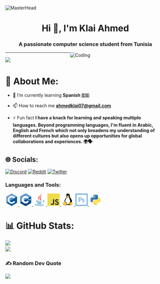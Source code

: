 ![MasterHead](https://1.bp.blogspot.com/-7A4WynwLsMw/XbBpCXG8fHI/AAAAAAAAMt4/uOa1bpLskYgrwGbllhSu2SDj_Mig8SXJQCLcBGAsYHQ/s1600/2000_600px.gif)


<h1 align="center">Hi 👋, I'm Klai Ahmed</h1>
<h3 align="center">A passionate computer science student from Tunisia</h3>

<img align="right" alt="Coding" width="300" src="https://cdn.dribbble.com/users/1292677/screenshots/6139167/avento.gif">

---
[![](https://visitcount.itsvg.in/api?id=Klai-Ahmed&icon=0&color=12)](https://visitcount.itsvg.in)
# 💫 About Me:

- 🌱 I’m currently learning **Spanish 🇪🇸**

- 📫 How to reach me **ahmedklai07@gmail.com**

- ⚡ Fun fact **I have a knack for learning and speaking multiple languages. Beyond programming languages, I'm fluent in Arabic, English and French which not only broadens my understanding of different cultures but also opens up opportunities for global collaborations and experiences. 🌍🗣️**

## 🌐 Socials:
[![Discord](https://img.shields.io/badge/Discord-%237289DA.svg?logo=discord&logoColor=white)](https://discord.gg/KLAI#2279)  [![Reddit](https://img.shields.io/badge/Reddit-%23FF4500.svg?logo=Reddit&logoColor=white)](https://reddit.com/user/u/Klai-Ahmed) [![Twitter](https://img.shields.io/badge/Twitter-%231DA1F2.svg?logo=Twitter&logoColor=white)](https://twitter.com/@KlaiYt)

<h3 align="left">Languages and Tools:</h3>
<p align="left"> <a href="https://www.cprogramming.com/" target="_blank" rel="noreferrer"> <img src="https://raw.githubusercontent.com/devicons/devicon/master/icons/c/c-original.svg" alt="c" width="40" height="40"/> </a> <a href="https://www.w3schools.com/cpp/" target="_blank" rel="noreferrer"> <img src="https://raw.githubusercontent.com/devicons/devicon/master/icons/cplusplus/cplusplus-original.svg" alt="cplusplus" width="40" height="40"/> </a> <a href="https://www.java.com" target="_blank" rel="noreferrer"> <img src="https://raw.githubusercontent.com/devicons/devicon/master/icons/java/java-original.svg" alt="java" width="40" height="40"/> </a> <a href="https://developer.mozilla.org/en-US/docs/Web/JavaScript" target="_blank" rel="noreferrer"> <img src="https://raw.githubusercontent.com/devicons/devicon/master/icons/javascript/javascript-original.svg" alt="javascript" width="40" height="40"/> </a> <a href="https://www.linux.org/" target="_blank" rel="noreferrer"> <img src="https://raw.githubusercontent.com/devicons/devicon/master/icons/linux/linux-original.svg" alt="linux" width="40" height="40"/> </a> <a href="https://www.photoshop.com/en" target="_blank" rel="noreferrer"> <img src="https://raw.githubusercontent.com/devicons/devicon/master/icons/photoshop/photoshop-line.svg" alt="photoshop" width="40" height="40"/> </a> <a href="https://www.python.org" target="_blank" rel="noreferrer"> <img src="https://raw.githubusercontent.com/devicons/devicon/master/icons/python/python-original.svg" alt="python" width="40" height="40"/> </a> </p>

# 📊 GitHub Stats:
![](https://github-readme-stats.vercel.app/api?username=Klai-Ahmed&theme=dark&hide_border=false&include_all_commits=false&count_private=false)<br/>
![](https://github-readme-streak-stats.herokuapp.com/?user=Klai-Ahmed&theme=dark&hide_border=false)<br/>

### ✍️ Random Dev Quote
![](https://quotes-github-readme.vercel.app/api?type=horizontal&theme=radical)

<!-- Proudly created with GPRM ( https://gprm.itsvg.in ) -->
